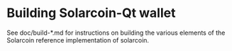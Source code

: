 Building Solarcoin-Qt wallet
================

See doc/build-*.md for instructions on building the various
elements of the Solarcoin reference implementation of solarcoin.
